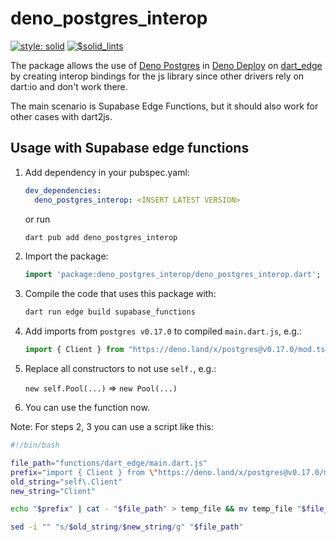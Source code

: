 # deno_postgres_interop
[![style: solid](https://img.shields.io/badge/style-solid-orange)](https://pub.dev/packages/solid_lints)
[![$solid_lints](https://nokycucwgzweensacwfy.supabase.co/functions/v1/get_project_badge?projectName=deno_postgres_interop)](https://www.worklog.ai)

The package allows the use
of [Deno Postgres](https://deno.land/x/postgres)
in [Deno Deploy](https://deno.com/deploy)
on [dart_edge](https://docs.dartedge.dev/)
by creating interop bindings for the js library
since other drivers rely on dart:io and don't work there.

The main scenario is Supabase Edge Functions, but it should also work for other cases with dart2js.

## Usage with Supabase edge functions
1. Add dependency in your pubspec.yaml:
   ```yaml
   dev_dependencies:
     deno_postgres_interop: <INSERT LATEST VERSION>
   ```

   or run

   ```bash
   dart pub add deno_postgres_interop
   ```

2. Import the package:
   ```dart
   import 'package:deno_postgres_interop/deno_postgres_interop.dart';
   ```

3. Compile the code that uses this package with:
   ```bash
   dart run edge build supabase_functions
   ```

4. Add imports from `postgres v0.17.0` to compiled `main.dart.js`, e.g.:
   ```js
   import { Client } from "https://deno.land/x/postgres@v0.17.0/mod.ts";
   ```

5. Replace all constructors to not use `self.`, e.g.:

   `new self.Pool(...)` => `new Pool(...)`

6. You can use the function now.

Note: For steps 2, 3 you can use a script like this:
```bash
#!/bin/bash

file_path="functions/dart_edge/main.dart.js"
prefix="import { Client } from \"https://deno.land/x/postgres@v0.17.0/mod.ts\";"
old_string="self\.Client"
new_string="Client"

echo "$prefix" | cat - "$file_path" > temp_file && mv temp_file "$file_path"

sed -i "" "s/$old_string/$new_string/g" "$file_path"
```
